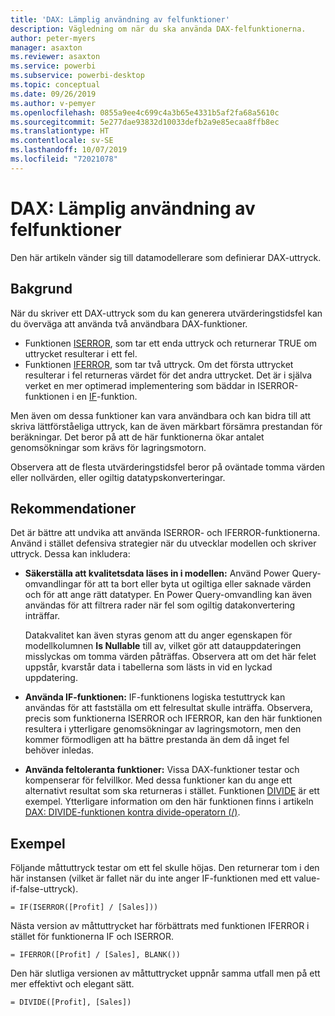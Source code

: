 ```yaml
---
title: 'DAX: Lämplig användning av felfunktioner'
description: Vägledning om när du ska använda DAX-felfunktionerna.
author: peter-myers
manager: asaxton
ms.reviewer: asaxton
ms.service: powerbi
ms.subservice: powerbi-desktop
ms.topic: conceptual
ms.date: 09/26/2019
ms.author: v-pemyer
ms.openlocfilehash: 0855a9ee4c699c4a3b65e4331b5af2fa68a5610c
ms.sourcegitcommit: 5e277dae93832d10033defb2a9e85ecaa8ffb8ec
ms.translationtype: HT
ms.contentlocale: sv-SE
ms.lasthandoff: 10/07/2019
ms.locfileid: "72021078"
---
```

# <a name="dax-appropriate-use-of-error-functions"></a>DAX: Lämplig användning av felfunktioner

Den här artikeln vänder sig till datamodellerare som definierar DAX-uttryck.

## <a name="background"></a>Bakgrund

När du skriver ett DAX-uttryck som du kan generera utvärderingstidsfel kan du överväga att använda två användbara DAX-funktioner.

- Funktionen [ISERROR](/dax/iserror-function-dax), som tar ett enda uttryck och returnerar TRUE om uttrycket resulterar i ett fel.
- Funktionen [IFERROR](/dax/iferror-function-dax), som tar två uttryck. Om det första uttrycket resulterar i fel returneras värdet för det andra uttrycket. Det är i själva verket en mer optimerad implementering som bäddar in ISERROR-funktionen i en [IF](/dax/if-function-dax)-funktion.

Men även om dessa funktioner kan vara användbara och kan bidra till att skriva lättförståeliga uttryck, kan de även märkbart försämra prestandan för beräkningar. Det beror på att de här funktionerna ökar antalet genomsökningar som krävs för lagringsmotorn.

Observera att de flesta utvärderingstidsfel beror på oväntade tomma värden eller nollvärden, eller ogiltig datatypskonverteringar.

## <a name="recommendations"></a>Rekommendationer

Det är bättre att undvika att använda ISERROR- och IFERROR-funktionerna. Använd i stället defensiva strategier när du utvecklar modellen och skriver uttryck. Dessa kan inkludera:

- **Säkerställa att kvalitetsdata läses in i modellen:** Använd Power Query-omvandlingar för att ta bort eller byta ut ogiltiga eller saknade värden och för att ange rätt datatyper. En Power Query-omvandling kan även användas för att filtrera rader när fel som ogiltig datakonvertering inträffar.

    Datakvalitet kan även styras genom att du anger egenskapen för modellkolumnen **Is Nullable** till av, vilket gör att datauppdateringen misslyckas om tomma värden påträffas. Observera att om det här felet uppstår, kvarstår data i tabellerna som lästs in vid en lyckad uppdatering.
- **Använda IF-funktionen:** IF-funktionens logiska testuttryck kan användas för att fastställa om ett felresultat skulle inträffa. Observera, precis som funktionerna ISERROR och IFERROR, kan den här funktionen resultera i ytterligare genomsökningar av lagringsmotorn, men den kommer förmodligen att ha bättre prestanda än dem då inget fel behöver inledas.
- **Använda feltoleranta funktioner:** Vissa DAX-funktioner testar och kompenserar för felvillkor. Med dessa funktioner kan du ange ett alternativt resultat som ska returneras i stället. Funktionen [DIVIDE](/dax/divide-function-dax) är ett exempel. Ytterligare information om den här funktionen finns i artikeln [DAX: DIVIDE-funktionen kontra divide-operatorn (/)](dax-divide-function-operator.md).

## <a name="example"></a>Exempel

Följande måttuttryck testar om ett fel skulle höjas. Den returnerar tom i den här instansen (vilket är fallet när du inte anger IF-funktionen med ett value-if-false-uttryck).
```dax
= IF(ISERROR([Profit] / [Sales]))
```
Nästa version av måttuttrycket har förbättrats med funktionen IFERROR i stället för funktionerna IF och ISERROR.
```dax
= IFERROR([Profit] / [Sales], BLANK())
```
Den här slutliga versionen av måttuttrycket uppnår samma utfall men på ett mer effektivt och elegant sätt.
```dax
= DIVIDE([Profit], [Sales])
```
